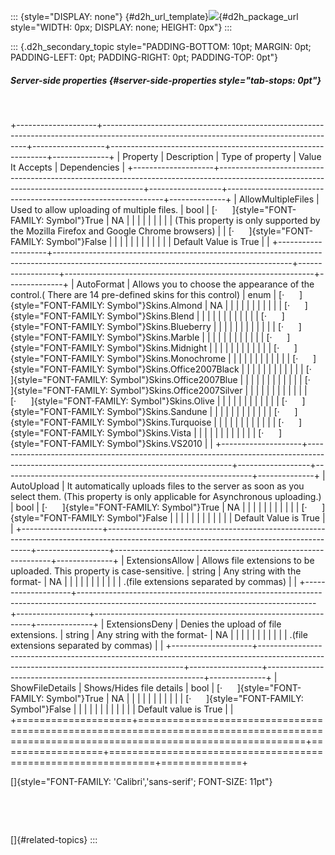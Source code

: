 ::: {style="DISPLAY: none"}
[](ms-xhelp:///?Id=d2h_url_template){#d2h_url_template}![](!package_url!){#d2h_package_url style="WIDTH: 0px; DISPLAY: none; HEIGHT: 0px"}
:::

::: {.d2h_secondary_topic style="PADDING-BOTTOM: 10pt; MARGIN: 0pt; PADDING-LEFT: 0pt; PADDING-RIGHT: 0pt; PADDING-TOP: 0pt"}
##### Server-side properties {#server-side-properties style="tab-stops: 0pt"}

 

+--------------------+-----------------------------------------------------------------------------------------------------------------------------------------+------------------+--------------------------------------------------------------+--------------+
| Property           | Description                                                                                                                             | Type of property | Value It Accepts                                             | Dependencies |
+--------------------+-----------------------------------------------------------------------------------------------------------------------------------------+------------------+--------------------------------------------------------------+--------------+
| AllowMultipleFiles | Used to allow uploading of multiple files.                                                                                              | bool             | [·      ]{style="FONT-FAMILY: Symbol"}True                   | NA           |
|                    |                                                                                                                                         |                  |                                                              |              |
|                    | (This property is only supported by the Mozilla Firefox and Google Chrome browsers)                                                     |                  | [·      ]{style="FONT-FAMILY: Symbol"}False                  |              |
|                    |                                                                                                                                         |                  |                                                              |              |
|                    |                                                                                                                                         |                  | Default Value is True                                        |              |
+--------------------+-----------------------------------------------------------------------------------------------------------------------------------------+------------------+--------------------------------------------------------------+--------------+
| AutoFormat         | Allows you to choose the appearance of the control.( There are 14 pre-defined skins for this control)                                   | enum             | [·      ]{style="FONT-FAMILY: Symbol"}Skins.Almond           | NA           |
|                    |                                                                                                                                         |                  |                                                              |              |
|                    |                                                                                                                                         |                  | [·      ]{style="FONT-FAMILY: Symbol"}Skins.Blend            |              |
|                    |                                                                                                                                         |                  |                                                              |              |
|                    |                                                                                                                                         |                  | [·      ]{style="FONT-FAMILY: Symbol"}Skins.Blueberry        |              |
|                    |                                                                                                                                         |                  |                                                              |              |
|                    |                                                                                                                                         |                  | [·      ]{style="FONT-FAMILY: Symbol"}Skins.Marble           |              |
|                    |                                                                                                                                         |                  |                                                              |              |
|                    |                                                                                                                                         |                  | [·      ]{style="FONT-FAMILY: Symbol"}Skins.Midnight         |              |
|                    |                                                                                                                                         |                  |                                                              |              |
|                    |                                                                                                                                         |                  | [·      ]{style="FONT-FAMILY: Symbol"}Skins.Monochrome       |              |
|                    |                                                                                                                                         |                  |                                                              |              |
|                    |                                                                                                                                         |                  | [·      ]{style="FONT-FAMILY: Symbol"}Skins.Office2007Black  |              |
|                    |                                                                                                                                         |                  |                                                              |              |
|                    |                                                                                                                                         |                  | [·      ]{style="FONT-FAMILY: Symbol"}Skins.Office2007Blue   |              |
|                    |                                                                                                                                         |                  |                                                              |              |
|                    |                                                                                                                                         |                  | [·      ]{style="FONT-FAMILY: Symbol"}Skins.Office2007Silver |              |
|                    |                                                                                                                                         |                  |                                                              |              |
|                    |                                                                                                                                         |                  | [·      ]{style="FONT-FAMILY: Symbol"}Skins.Olive            |              |
|                    |                                                                                                                                         |                  |                                                              |              |
|                    |                                                                                                                                         |                  | [·      ]{style="FONT-FAMILY: Symbol"}Skins.Sandune          |              |
|                    |                                                                                                                                         |                  |                                                              |              |
|                    |                                                                                                                                         |                  | [·      ]{style="FONT-FAMILY: Symbol"}Skins.Turquoise        |              |
|                    |                                                                                                                                         |                  |                                                              |              |
|                    |                                                                                                                                         |                  | [·      ]{style="FONT-FAMILY: Symbol"}Skins.Vista            |              |
|                    |                                                                                                                                         |                  |                                                              |              |
|                    |                                                                                                                                         |                  | [·      ]{style="FONT-FAMILY: Symbol"}Skins.VS2010           |              |
+--------------------+-----------------------------------------------------------------------------------------------------------------------------------------+------------------+--------------------------------------------------------------+--------------+
| AutoUpload         | It automatically uploads files to the server as soon as you select them. (This property is only applicable for Asynchronous uploading.) | bool             | [·      ]{style="FONT-FAMILY: Symbol"}True                   | NA           |
|                    |                                                                                                                                         |                  |                                                              |              |
|                    |                                                                                                                                         |                  | [·      ]{style="FONT-FAMILY: Symbol"}False                  |              |
|                    |                                                                                                                                         |                  |                                                              |              |
|                    |                                                                                                                                         |                  | Default Value is True                                        |              |
+--------------------+-----------------------------------------------------------------------------------------------------------------------------------------+------------------+--------------------------------------------------------------+--------------+
| ExtensionsAllow    | Allows file extensions to be uploaded. This property is case-sensitive.                                                                 | string           | Any string with the format-                                  | NA           |
|                    |                                                                                                                                         |                  |                                                              |              |
|                    |                                                                                                                                         |                  | .(file extensions separated by commas)                       |              |
+--------------------+-----------------------------------------------------------------------------------------------------------------------------------------+------------------+--------------------------------------------------------------+--------------+
| ExtensionsDeny     | Denies the upload of file extensions.                                                                                                   | string           | Any string with the format-                                  | NA           |
|                    |                                                                                                                                         |                  |                                                              |              |
|                    |                                                                                                                                         |                  | .(file extensions separated by commas)                       |              |
+--------------------+-----------------------------------------------------------------------------------------------------------------------------------------+------------------+--------------------------------------------------------------+--------------+
| ShowFileDetails    | Shows/Hides file details                                                                                                                | bool             | [·      ]{style="FONT-FAMILY: Symbol"}True                   | NA           |
|                    |                                                                                                                                         |                  |                                                              |              |
|                    |                                                                                                                                         |                  | [·      ]{style="FONT-FAMILY: Symbol"}False                  |              |
|                    |                                                                                                                                         |                  |                                                              |              |
|                    |                                                                                                                                         |                  | Default value is True                                        |              |
+====================+=========================================================================================================================================+==================+==============================================================+==============+

[]{style="FONT-FAMILY: 'Calibri','sans-serif'; FONT-SIZE: 11pt"} 

 

 

[]{#related-topics}
:::
